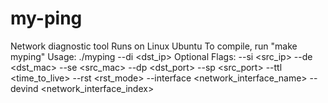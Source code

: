# my-ping
Network diagnostic tool
Runs on Linux Ubuntu
To compile, run "make myping"
Usage:           ./myping --di <dst_ip>
Optional Flags:  --si <src_ip> 
                 --de <dst_mac>
                 --se <src_mac>
                 --dp <dst_port>
                 --sp <src_port>
                 --ttl <time_to_live>
                 --rst <rst_mode>
                 --interface <network_interface_name>
                 --devind <network_interface_index>
